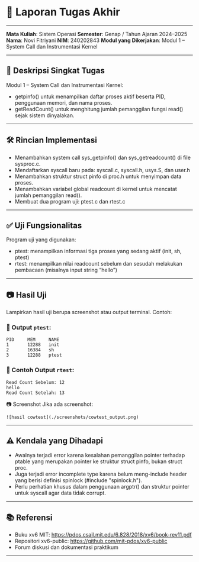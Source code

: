 # 📝 Laporan Tugas Akhir
---
**Mata Kuliah**: Sistem Operasi
**Semester**: Genap / Tahun Ajaran 2024–2025
**Nama**: Novi Fitriyani
**NIM**: 240202843
**Modul yang Dikerjakan**: Modul 1 – System Call dan Instrumentasi Kernel

---

## 📌 Deskripsi Singkat Tugas
Modul 1 – System Call dan Instrumentasi Kernel:
- getpinfo() untuk menampilkan daftar proses aktif beserta PID, penggunaan memori, dan nama proses.
- getReadCount() untuk menghitung jumlah pemanggilan fungsi read() sejak sistem dinyalakan.

---

## 🛠️ Rincian Implementasi

- Menambahkan system call sys_getpinfo() dan sys_getreadcount() di file sysproc.c.
- Mendaftarkan syscall baru pada: syscall.c, syscall.h, usys.S, dan user.h
- Menambahkan struktur struct pinfo di proc.h untuk menyimpan data proses.
- Menambahkan variabel global readcount di kernel untuk mencatat jumlah pemanggilan read().
- Membuat dua program uji: ptest.c dan rtest.c

---

## ✅ Uji Fungsionalitas
Program uji yang digunakan:
- ptest: menampilkan informasi tiga proses yang sedang aktif (init, sh, ptest)
- rtest: menampilkan nilai readcount sebelum dan sesudah melakukan pembacaan (misalnya input string “hello”)

---

## 📷 Hasil Uji

Lampirkan hasil uji berupa screenshot atau output terminal. Contoh:

### 📍 Output `ptest`:

```
PID     MEM     NAME
1       12288   init
2       16384   sh
3       12288   ptest
```

### 📍 Contoh Output `rtest`:

```
Read Count Sebelum: 12
hello
Read Count Setelah: 13
```
📷 Screenshot
Jika ada screenshot:

```
![hasil cowtest](./screenshots/cowtest_output.png)
```

---

## ⚠️ Kendala yang Dihadapi

- Awalnya terjadi error karena kesalahan pemanggilan pointer terhadap ptable yang merupakan pointer ke struktur struct pinfo, bukan struct proc.
- Juga terjadi error incomplete type karena belum meng-include header yang berisi definisi spinlock (#include "spinlock.h").
- Perlu perhatian khusus dalam penggunaan argptr() dan struktur pointer untuk syscall agar data tidak corrupt.

---

## 📚 Referensi

- Buku xv6 MIT: https://pdos.csail.mit.edu/6.828/2018/xv6/book-rev11.pdf
- Repositori xv6-public: https://github.com/mit-pdos/xv6-public
- Forum diskusi dan dokumentasi praktikum

---
